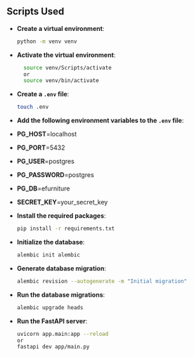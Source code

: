 ## Scripts Used

- **Create a virtual environment**:
  ```bash
  python -m venv venv
  ```

- **Activate the virtual environment**:
  ```bash
    source venv/Scripts/activate
    or
    source venv/bin/activate
    ```

- **Create a `.env` file**:
    ```bash
    touch .env
    ```

- **Add the following environment variables to the `.env` file**:
- **PG_HOST**=localhost
- **PG_PORT**=5432
- **PG_USER**=postgres
- **PG_PASSWORD**=postgres
- **PG_DB**=efurniture
- **SECRET_KEY**=your_secret_key


- **Install the required packages**:
  ```bash
  pip install -r requirements.txt
  ```
  
- **Initialize the database**:
  ```bash
  alembic init alembic
  ```

- **Generate database migration**:
  ```bash
  alembic revision --autogenerate -m "Initial migration"
  ```
  
- **Run the database migrations**:
  ```bash
  alembic upgrade heads
  ```

- **Run the FastAPI server**:
  ```bash
  uvicorn app.main:app --reload
  or
  fastapi dev app/main.py
  ```